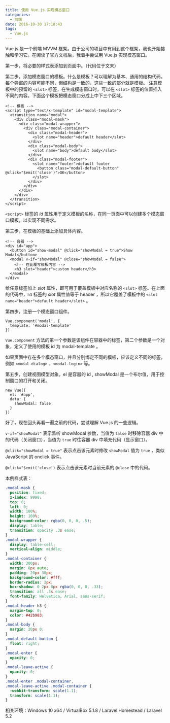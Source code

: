 ```yaml
---
title: 使用 Vue.js 实现模态窗口
categories:
  - 前端
date: 2016-10-30 17:18:43
tags:
  - Vue.js
---
```


Vue.js 是一个前端 MVVM 框架。由于公司的项目中有用到这个框架，我也开始接触和学习它。在阅读了官方文档后，我着手尝试用 Vue.js 实现模态窗口。

<!-- more -->

第一步，将必要的样式表添加到页面中。（代码位于文末）

第二步，添加模态窗口的模板。什么是模板？可以理解为基本、通用的结构代码。每个弹窗的内容可能不同，但结构是一致的，这些一致的部分就是模板。
注意模板中的预留的 `<slot>` 标签，在生成模态窗口时，可以在 `<slot>` 标签的位置插入不同的内容。下面这个模板把模态窗口分成上中下三个区域。

```
<!-- 模板 -->
<script type="text/x-template" id="modal-template">
  <transition name="modal">
    <div class="modal-mask">
      <div class="modal-wrapper">
        <div class="modal-container">
          <div class="modal-header">
            <slot name="header">default header</slot>
          </div>
          <div class="modal-body">
            <slot name="body">default body</slot>
          </div>
          <div class="modal-footer">
            <slot name="footer">default footer
              <button class="modal-default-button" @click="$emit('close')">OK</button>
            </slot>
          </div>
        </div>
      </div>
    </div>
  </transition>
</script>
```

`<script>` 标签的 _id_ 属性用于定义模板的名称，在同一页面中可以创建多个模态窗口模板，以实现不同需求。

第三步，在模板的基础上添加具体内容。

``` xhtml
<!-- 容器 -->
<div id="app">
  <button id="show-modal" @click="showModal = true">Show Modal</button>
  <modal v-if="showModal" @close="showModal = false">
    <!-- 在此覆写模板内容 -->
    <h3 slot="header">custom header</h3>
  </modal>
</div>
```

给任意标签加上 _slot_ 属性，即可用于覆盖模板中对应名称的 `<slot>` 标签。在上面的代码中，`h3` 标签的 _slot_ 属性值等于 header ，所以它覆盖了模板中的 `<slot name="header">default header</slot>` 。

第四步，注册一个模态窗口组件。

```
Vue.component('modal', {
  template: '#modal-template'
})
```

`Vue.component` 方法的第一个参数是该组件在容器中的标签，第二个参数是一个对象，定义了使用的模板 id 为 modal-template 。

如果页面中存在多个模态窗口，并且分别绑定不同的模板，应该定义不同的标签，例如 `<modal-dialog>` 、`<modal-login>` 等。

第五步，创建视图模型对象。el 是容器的 id , showModal 是一个布尔值，用于控制窗口的打开和关闭。

```
new Vue({
  el: '#app',
  data: {
    showModal: false
  }
})
```

好了，现在回头再看一遍之前的代码，尝试理解 Vue.js 的一些逻辑。

`v-if="showModal"` 表示监听 showModal 参数，当值为 `false` 时移除容器 div 中的代码（关闭窗口），当值为 `true` 时往容器 div 中填充代码（显示窗口）。

`@click="showModal = true"` 表示点击该元素时修改 `showModal` 值为 `true` ，类似 JavaScript 的 onclick 事件。

`@click="$emit('close')` 表示点击该元素时当前元素的 `@close` 中的代码。
 

本例样式表：
``` css
.modal-mask {
  position: fixed;
  z-index: 9998;
  top: 0;
  left: 0;
  width: 100%;
  height: 100%;
  background-color: rgba(0, 0, 0, .5);
  display: table;
  transition: opacity .3s ease;
}
.modal-wrapper {
  display: table-cell;
  vertical-align: middle;
}
.modal-container {
  width: 300px;
  margin: 0px auto;
  padding: 20px 30px;
  background-color: #fff;
  border-radius: 2px;
  box-shadow: 0 2px 8px rgba(0, 0, 0, .33);
  transition: all .3s ease;
  font-family: Helvetica, Arial, sans-serif;
}
.modal-header h3 {
  margin-top: 0;
  color: #42b983;
}
.modal-body {
  margin: 20px 0;
}
.modal-default-button {
  float: right;
}
.modal-enter {
  opacity: 0;
}
.modal-leave-active {
  opacity: 0;
}
.modal-enter .modal-container,
.modal-leave-active .modal-container {
  -webkit-transform: scale(1.1);
  transform: scale(1.1);
}
```

相关环境：Windows 10 x64 / VirtualBox 5.1.8 / Laravel Homestead / Laravel 5.2 